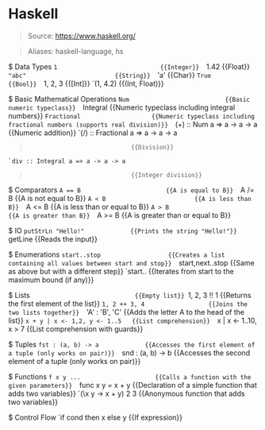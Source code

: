 # Haskell

> Source: https://www.haskell.org/

> Aliases: haskell-language, hs

$ Data Types
    `1                             {{Integer}} 
    `1.42                          {{Float}} 
    `"abc"                         {{String}} 
    `'a'                           {{Char}} 
    `True                          {{Bool}} 
    `1, 2, 3                       {{[Int]}} 
    `(1, 4.2)                      {{(Int, Float)}} 

$ Basic Mathematical Operations
    `Num                           {{Basic numeric typeclass}} 
    `Integral                      {{Numeric typeclass including integral numbers}} 
    `Fractional                    {{Numeric typeclass including fractional numbers (supports real division)}} 
    `(+) :: Num a => a -> a -> a   {{Numeric addition}} 
    `(/) :: Fractional a => a -> a -> a
>                                  {{Division}} 
    `div :: Integral a => a -> a -> a
>                                  {{Integer division}} 

$ Comparators
    `A == B                        {{A is equal to B}} 
    `A /= B                        {{A is not equal to B}} 
    `A < B                         {{A is less than B}} 
    `A <= B                        {{A is less than or equal to B}} 
    `A > B                         {{A is greater than B}} 
    `A >= B                        {{A is greater than or equal to B}} 

$ IO
    `putStrLn "Hello!"             {{Prints the string "Hello!"}} 
    `getLine                       {{Reads the input}} 

$ Enumerations
    `start..stop                   {{Creates a list containing all values between start and stop}} 
    `start,next..stop              {{Same as above but with a different step}} 
    `start..                       {{Iterates from start to the maximum bound (if any)}} 

$ Lists
    `                              {{Empty list}} 
    `1, 2, 3 !! 1                  {{Returns the first element of the list}} 
    `1, 2 ++ 3, 4                  {{Joins the two lists together}} 
    `'A' : 'B', 'C'                {{Adds the letter A to the head of the list}} 
    `x + y | x <- 1,2, y <- 1..5   {{List comprehension}} 
    `x | x <- 1..10, x > 7         {{List comprehension with guards}} 

$ Tuples
    `fst : (a, b) -> a             {{Accesses the first element of a tuple (only works on pair)}} 
    `snd : (a, b) -> b             {{Accesses the second element of a tuple (only works on pair)}} 

$ Functions
    `f x y ...                     {{Calls a function with the given parameters}} 
    `func x y = x + y              {{Declaration of a simple function that adds two variables}} 
    `(\x y -> x + y) 2 3           {{Anonymous function that adds two variables}} 

$ Control Flow
    `if cond then x else y         {{If expression}} 

